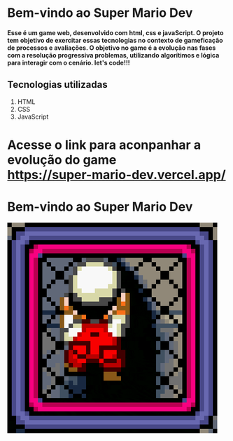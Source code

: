 # Bem-vindo ao Super Mario Dev
#### Esse é um game web, desenvolvido com html, css e javaScript. O projeto tem objetivo de exercitar essas tecnologias no contexto de gameficação de processos e avaliações. O objetivo no game é a evolução nas fases com a resolução progressiva problemas, utilizando algorítimos e lógica para interagir com o cenário. let's code!!!

## Tecnologias utilizadas

1. HTML
2. CSS
3. JavaScript

# Acesse o link para aconpanhar a evolução do game </br> https://super-mario-dev.vercel.app/
# Bem-vindo ao Super Mario Dev
![SuperMario](./assets-readme/mario.gif)
